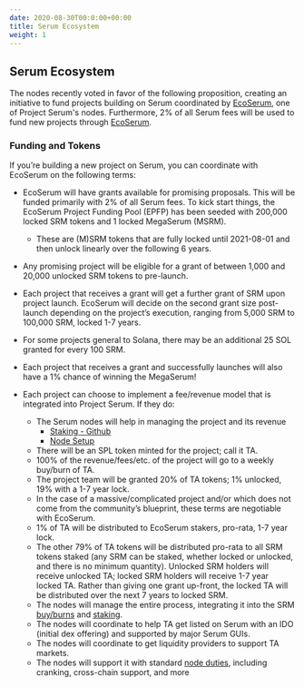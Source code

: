 ```yaml
---
date: 2020-08-30T00:0:00+00:00
title: Serum Ecosystem
weight: 1
---
```


## Serum Ecosystem

The nodes recently voted in favor of the following proposition, creating an initiative to fund projects building on Serum coordinated by [EcoSerum](https://www.ecoserum.dev), one of Project Serum's nodes. Furthermore, 2% of all Serum fees will be used to fund new projects through [EcoSerum](https://www.ecoserum.dev).

### Funding and Tokens

If you’re building a new project on Serum, you can coordinate with EcoSerum on the following terms:

- EcoSerum will have grants available for promising proposals. This will be funded primarily with 2% of all Serum fees. To kick start things, the EcoSerum Project Funding Pool (EPFP) has been seeded with 200,000 locked SRM tokens and 1 locked MegaSerum (MSRM).

  - These are (M)SRM tokens that are fully locked until 2021-08-01 and then unlock linearly over the following 6 years.

- Any promising project will be eligible for a grant of between 1,000 and 20,000 unlocked SRM tokens to pre-launch.

- Each project that receives a grant will get a further grant of SRM upon project launch. EcoSerum will decide on the second grant size post-launch depending on the project’s execution, ranging from 5,000 SRM to 100,000 SRM, locked 1-7 years.

- For some projects general to Solana, there may be an additional 25 SOL granted for every 100 SRM.

- Each project that receives a grant and successfully launches will also have a 1% chance of winning the MegaSerum!

- Each project can choose to implement a fee/revenue model that is integrated into Project Serum. If they do:

  - The Serum nodes will help in managing the project and its revenue
    - [Staking - Github](https://github.com/project-serum/serum-dex/blob/master/docs/staking.md)
    - [Node Setup](https://github.com/project-serum/serum-dex/blob/master/docs/node-setup.md)
  - There will be an SPL token minted for the project; call it TA.
  - 100% of the revenue/fees/etc. of the project will go to a weekly buy/burn of TA.
  - The project team will be granted 20% of TA tokens; 1% unlocked, 19% with a 1-7 year lock.
  - In the case of a massive/complicated project and/or which does not come from the community’s blueprint, these terms are negotiable with EcoSerum.
  - 1% of TA will be distributed to EcoSerum stakers, pro-rata, 1-7 year lock.
  - The other 79% of TA tokens will be distributed pro-rata to all SRM tokens staked (any SRM can be staked, whether locked or unlocked, and there is no minimum quantity). Unlocked SRM holders will receive unlocked TA; locked SRM holders will receive 1-7 year locked TA. Rather than giving one grant up-front, the locked TA will be distributed over the next 7 years to locked SRM.
  - The nodes will manage the entire process, integrating it into the SRM [buy/burns](https://projectserum.com/srm-faq) and [staking](https://projectserum.com/staking-voting).
  - The nodes will coordinate to help TA get listed on Serum with an IDO (initial dex offering) and supported by major Serum GUIs.
  - The nodes will coordinate to get liquidity providers to support TA markets.
  - The nodes will support it with standard [node duties](https://projectserum.com/staking-voting), including cranking, cross-chain support, and more
